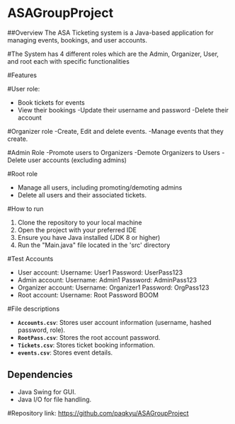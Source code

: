 # ASAGroupProject

##Overview
The ASA Ticketing system is a Java-based application for managing events, bookings, and user accounts.

#The System has 4 different roles which are the Admin, Organizer, User, and root each with specific functionalities

#Features

#User role:
- Book tickets for events
- View their bookings
-Update their username and password
-Delete their account

#Organizer role
-Create, Edit and delete events.
-Manage events that they create.

#Admin Role
-Promote users to Organizers
-Demote Organizers to Users
-Delete user accounts (excluding admins)

#Root role
- Manage all users, including promoting/demoting admins
- Delete all users and their associated tickets.

#How to run
1. Clone the repository to your local machine
2. Open the project with your preferred IDE
3. Ensure you have Java installed (JDK 8 or higher)
4. Run the "Main.java" file located in the 'src' directory

#Test Accounts
 - User account: Username: User1 Password: UserPass123
 - Admin account: Username: Admin1 Password: AdminPass123
 - Organizer account: Username: Organizer1 Password: OrgPass123
 - Root account: Username: Root Password BOOM

#File descriptions
- **`Accounts.csv`**: Stores user account information (username, hashed password, role).
- **`RootPass.csv`**: Stores the root account password.
- **`Tickets.csv`**: Stores ticket booking information.
- **`events.csv`**: Stores event details.

## Dependencies
- Java Swing for GUI.
- Java I/O for file handling.

#Repository link:
https://github.com/paqkyu/ASAGroupProject
